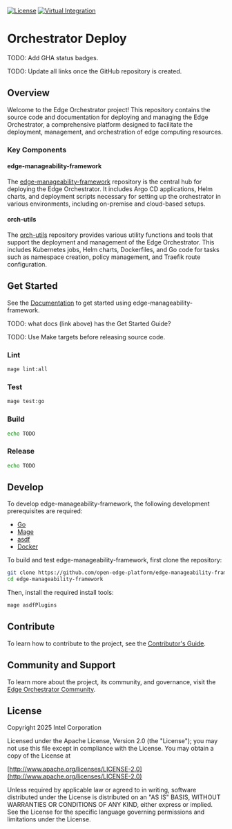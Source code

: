  [![License](https://img.shields.io/badge/License-Apache%202.0-blue.svg)](https://opensource.org/licenses/Apache-2.0) [![Virtual Integration](https://github.com/open-edge-platform/edge-manageability-framework/actions/workflows/virtual-integration.yml/badge.svg?branch=main)](https://github.com/open-edge-platform/edge-manageability-framework/actions/workflows/virtual-integration.yml?query=branch%3Amain)

# Orchestrator Deploy

TODO: Add GHA status badges.

TODO: Update all links once the GitHub repository is created.

## Overview

Welcome to the Edge Orchestrator project! This repository contains the source code and documentation for deploying and
managing the Edge Orchestrator, a comprehensive platform designed to facilitate the deployment, management, and
orchestration of edge computing resources.

### Key Components

#### edge-manageability-framework

The [edge-manageability-framework](https://github.com/open-edge-platform/edge-manageability-framework) repository is the central hub for deploying the Edge Orchestrator. It includes Argo CD applications, Helm charts, and deployment scripts necessary for setting up the orchestrator in various environments, including on-premise and cloud-based setups.

#### orch-utils

The [orch-utils](https://github.com/open-edge-platform/orch-utils) repository provides various utility functions and tools that support the deployment and management of the Edge Orchestrator. This includes Kubernetes jobs, Helm charts, Dockerfiles, and Go code for tasks such as namespace creation, policy management, and Traefik route configuration.

## Get Started

See the [Documentation](https://github.com/open-edge-platform) to get started using edge-manageability-framework.

TODO: what docs (link above) has the Get Started Guide?

TODO: Use Make targets before releasing source code.

### Lint

```sh
mage lint:all
```

### Test

```sh
mage test:go
```

### Build

```sh
echo TODO
```

### Release

```sh
echo TODO
```

## Develop

To develop edge-manageability-framework, the following development prerequisites are required:

- [Go](https://go.dev/doc/install)
- [Mage](https://magefile.org/)
- [asdf](https://asdf-vm.com/guide/getting-started.html)
- [Docker](https://docs.docker.com/get-docker/)

To build and test edge-manageability-framework, first clone the repository:

```sh
git clone https://github.com/open-edge-platform/edge-manageability-framework edge-manageability-framework
cd edge-manageability-framework
```

Then, install the required install tools:

```sh
mage asdfPlugins
```

## Contribute

To learn how to contribute to the project, see the [Contributor's Guide](/CONTRIBUTING.md).

## Community and Support

To learn more about the project, its community, and governance, visit the [Edge Orchestrator
Community](https://github.com/open-edge-platform).

## License

Copyright 2025 Intel Corporation

Licensed under the Apache License, Version 2.0 (the "License"); you may not use this file except in compliance with the
License. You may obtain a copy of the License at

[http://www.apache.org/licenses/LICENSE-2.0](http://www.apache.org/licenses/LICENSE-2.0)

Unless required by applicable law or agreed to in writing, software distributed under the License is distributed on an
"AS IS" BASIS, WITHOUT WARRANTIES OR CONDITIONS OF ANY KIND, either express or implied. See the License for the specific
language governing permissions and limitations under the License.